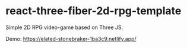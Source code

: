 # react-three-fiber-2d-rpg-template

Simple 2D RPG video-game based on Three JS.

Demo: https://elated-stonebraker-1ba3c9.netlify.app/

